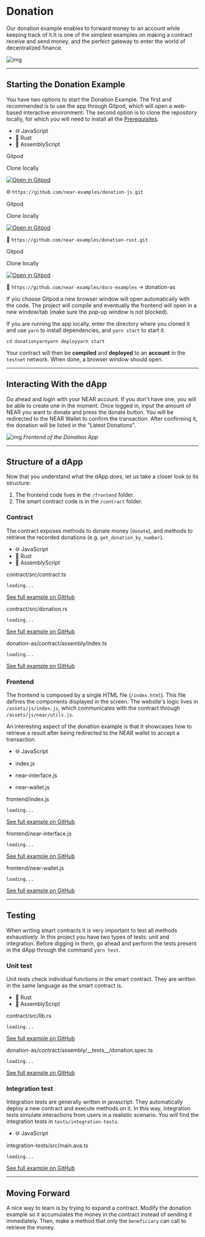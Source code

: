 Donation
========

Our donation example enables to forward money to an account while keeping track of it.It is one of the simplest examples on making a contract receive and send money, and the perfect gateway to enter the world of decentralized finance.

![img](https://docs.near.org/assets/images/donation-7cf65e5e131274fd1ae9aa34bc465bb8.png)

* * *

Starting the Donation Example[​](#starting-the-donation-example "Direct link to heading")
-----------------------------------------------------------------------------------------

You have two options to start the Donation Example. The first and recommended is to use the app through Gitpod, which will open a web-based interactive environment. The second option is to clone the repository locally, for which you will need to install all the [Prerequisites](/develop/prerequisites).

*   🌐 JavaScript
*   🦀 Rust
*   🚀 AssemblyScript

Gitpod

Clone locally

[![Open in Gitpod](https://gitpod.io/button/open-in-gitpod.svg)](https://gitpod.io/#https://github.com/near-examples/donation-js)

🌐 `https://github.com/near-examples/donation-js.git`

Gitpod

Clone locally

[![Open in Gitpod](https://gitpod.io/button/open-in-gitpod.svg)](https://gitpod.io/#https://github.com/near-examples/donation-rust)

🦀 `https://github.com/near-examples/donation-rust.git`

Gitpod

Clone locally

[![Open in Gitpod](https://gitpod.io/button/open-in-gitpod.svg)](https://gitpod.io/#https://github.com/near-examples/docs-examples/blob/main/donation-as)

🚀 `https://github.com/near-examples/docs-examples` -> donation-as

If you choose Gitpod a new browser window will open automatically with the code. The project will compile and eventually the frontend will open in a new window/tab (make sure the pop-up window is not blocked).

If you are running the app locally, enter the directory where you cloned it and use `yarn` to install dependencies, and `yarn start` to start it.

    cd donationyarnyarn deployyarn start

Your contract will then be **compiled** and **deployed** to an **account** in the `testnet` network. When done, a browser window should open.

* * *

Interacting With the dApp[​](#interacting-with-the-dapp "Direct link to heading")
---------------------------------------------------------------------------------

Go ahead and login with your NEAR account. If you don't have one, you will be able to create one in the moment. Once logged in, input the amount of NEAR you want to donate and press the donate button. You will be redirected to the NEAR Wallet to confirm the transaction. After confirming it, the donation will be listed in the "Latest Donations".

![img](https://docs.near.org/assets/images/donation-7cf65e5e131274fd1ae9aa34bc465bb8.png) _Frontend of the Donation App_

* * *

Structure of a dApp[​](#structure-of-a-dapp "Direct link to heading")
---------------------------------------------------------------------

Now that you understand what the dApp does, let us take a closer look to its structure:

1.  The frontend code lives in the `/frontend` folder.
2.  The smart contract code is in the `/contract` folder.

### Contract[​](#contract "Direct link to heading")

The contract exposes methods to donate money (`donate`), and methods to retrieve the recorded donations (e.g. `get_donation_by_number`).

*   🌐 JavaScript
*   🦀 Rust
*   🚀 AssemblyScript

contract/src/contract.ts

    loading...

[See full example on GitHub](https://github.com/near-examples/donation-js/blob/master/contract/src/contract.ts#L16-L44#)

contract/src/donation.rs

    loading...

[See full example on GitHub](https://github.com/near-examples/donation-rust/blob/main/contract/src/donation.rs#L21-L50#)

donation-as/contract/assembly/index.ts

    loading...

[See full example on GitHub](https://github.com/near-examples/docs-examples/blob/main/donation-as/contract/assembly/index.ts#L11-L34#)

### Frontend[​](#frontend "Direct link to heading")

The frontend is composed by a single HTML file (`/index.html`). This file defines the components displayed in the screen. The website's logic lives in `/assets/js/index.js`, which communicates with the contract through `/assets/js/near/utils.js`.

An interesting aspect of the donation example is that it showcases how to retrieve a result after being redirected to the NEAR wallet to accept a transaction.

*   🌐 JavaScript

*   index.js
*   near-interface.js
*   near-wallet.js

frontend/index.js

    loading...

[See full example on GitHub](https://github.com/near-examples/donation-js/blob/master/frontend/index.js#L74-L81#)

frontend/near-interface.js

    loading...

[See full example on GitHub](https://github.com/near-examples/donation-js/blob/master/frontend/near-interface.js#L29-L32#)

frontend/near-wallet.js

    loading...

[See full example on GitHub](https://github.com/near-examples/donation-js/blob/master/frontend/near-wallet.js#L105-L113#)

* * *

Testing[​](#testing "Direct link to heading")
---------------------------------------------

When writing smart contracts it is very important to test all methods exhaustively. In this project you have two types of tests: unit and integration. Before digging in them, go ahead and perform the tests present in the dApp through the command `yarn test`.

### Unit test[​](#unit-test "Direct link to heading")

Unit tests check individual functions in the smart contract. They are written in the same language as the smart contract is.

*   🦀 Rust
*   🚀 AssemblyScript

contract/src/lib.rs

    loading...

[See full example on GitHub](https://github.com/near-examples/donation-rust/blob/main/contract/src/lib.rs#L63-L92#)

donation-as/contract/assembly/\_\_tests\_\_/donation.spec.ts

    loading...

[See full example on GitHub](https://github.com/near-examples/docs-examples/blob/main/donation-as/contract/assembly/__tests__/donation.spec.ts#L16-L43#)

### Integration test[​](#integration-test "Direct link to heading")

Integration tests are generally written in javascript. They automatically deploy a new contract and execute methods on it. In this way, integration tests simulate interactions from users in a realistic scenario. You will find the integration tests in `tests/integration-tests`.

*   🌐 JavaScript

integration-tests/src/main.ava.ts

    loading...

[See full example on GitHub](https://github.com/near-examples/donation-js/blob/master/integration-tests/src/main.ava.ts#L50-L73#)

* * *

Moving Forward[​](#moving-forward "Direct link to heading")
-----------------------------------------------------------

A nice way to learn is by trying to expand a contract. Modify the donation example so it accumulates the money in the contract instead of sending it immediately. Then, make a method that only the `beneficiary` can call to retrieve the money.
